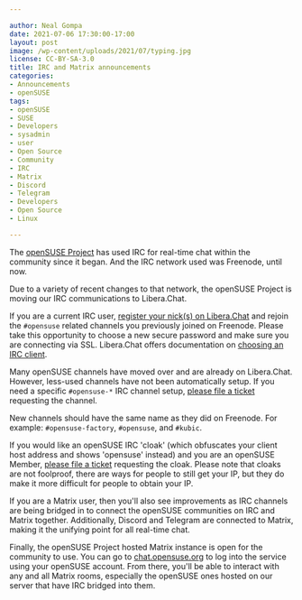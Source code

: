 ```yaml
---

author: Neal Gompa
date: 2021-07-06 17:30:00-17:00
layout: post
image: /wp-content/uploads/2021/07/typing.jpg
license: CC-BY-SA-3.0
title: IRC and Matrix announcements
categories:
- Announcements
- openSUSE
tags:
- openSUSE
- SUSE
- Developers
- sysadmin
- user
- Open Source
- Community
- IRC
- Matrix
- Discord
- Telegram
- Developers
- Open Source
- Linux

---
```


The [openSUSE Project](https://www.opensuse.org/) has used IRC for real-time chat within the community since it began. And the IRC network used was Freenode, until now.

Due to a variety of recent changes to that network, the openSUSE Project is moving our IRC communications to Libera.Chat.

If you are a current IRC user, [register your nick(s) on Libera.Chat](https://libera.chat/guides/registration#registering) and rejoin the `#opensuse` related channels you previously joined on Freenode. Please take this opportunity to choose a new secure password and make sure you are connecting via SSL. Libera.Chat offers documentation on [choosing an IRC client](https://libera.chat/guides/clients).

Many openSUSE channels have moved over and are already on Libera.Chat. However, less-used channels have not been automatically setup. If you need a specific `#opensuse-*` IRC channel setup, [please file a ticket](https://code.opensuse.org/project/irc) requesting the channel.

New channels should have the same name as they did on Freenode. For example: `#opensuse-factory`, `#opensuse`, and `#kubic`.

If you would like an openSUSE IRC 'cloak' (which obfuscates your client host address and shows 'opensuse' instead) and you are an openSUSE Member, [please file a ticket](https://code.opensuse.org/project/irc) requesting the cloak. Please note that cloaks are not foolproof, there are ways for people to still get your IP, but they do make it more difficult for people to obtain your IP.

If you are a Matrix user, then you'll also see improvements as IRC channels are being bridged in to connect the openSUSE communities on IRC and Matrix together. Additionally, Discord and Telegram are connected to Matrix, making it the unifying point for all real-time chat.

Finally, the openSUSE Project hosted Matrix instance is open for the community to use. You can go to [chat.opensuse.org](https://chat.opensuse.org) to log into the service using your openSUSE account. From there, you'll be able to interact with any and all Matrix rooms, especially the openSUSE ones hosted on our server that have IRC bridged into them.
